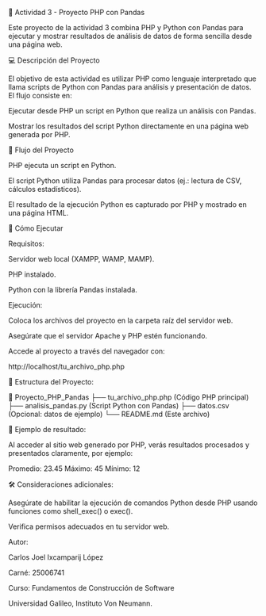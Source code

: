 📌 Actividad 3 - Proyecto PHP con Pandas

Este proyecto de la actividad 3 combina PHP y Python con Pandas para ejecutar y mostrar resultados de análisis de datos de forma sencilla desde una página web.

💻 Descripción del Proyecto

El objetivo de esta actividad es utilizar PHP como lenguaje interpretado que llama scripts de Python con Pandas para análisis y presentación de datos. El flujo consiste en:

Ejecutar desde PHP un script en Python que realiza un análisis con Pandas.

Mostrar los resultados del script Python directamente en una página web generada por PHP.

🧩 Flujo del Proyecto

PHP ejecuta un script en Python.

El script Python utiliza Pandas para procesar datos (ej.: lectura de CSV, cálculos estadísticos).

El resultado de la ejecución Python es capturado por PHP y mostrado en una página HTML.

🚀 Cómo Ejecutar

Requisitos:

Servidor web local (XAMPP, WAMP, MAMP).

PHP instalado.

Python con la librería Pandas instalada.

Ejecución:

Coloca los archivos del proyecto en la carpeta raíz del servidor web.

Asegúrate que el servidor Apache y PHP estén funcionando.

Accede al proyecto a través del navegador con:

http://localhost/tu_archivo_php.php

📂 Estructura del Proyecto:

📁 Proyecto_PHP_Pandas
 ├── tu_archivo_php.php (Código PHP principal)
 ├── analisis_pandas.py (Script Python con Pandas)
 ├── datos.csv (Opcional: datos de ejemplo)
 └── README.md (Este archivo)

📸 Ejemplo de resultado:

Al acceder al sitio web generado por PHP, verás resultados procesados y presentados claramente, por ejemplo:

Promedio: 23.45
Máximo: 45
Mínimo: 12

🛠️ Consideraciones adicionales:

Asegúrate de habilitar la ejecución de comandos Python desde PHP usando funciones como shell_exec() o exec().

Verifica permisos adecuados en tu servidor web.

Autor:

Carlos Joel Ixcamparij López

Carné: 25006741

Curso: Fundamentos de Construcción de Software

Universidad Galileo, Instituto Von Neumann.

